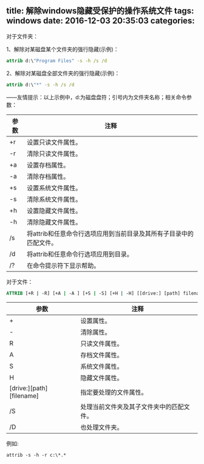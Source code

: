 title: 解除windows隐藏受保护的操作系统文件
tags: windows
date: 2016-12-03 20:35:03
categories:
---
对于文件夹：

1、解除对某磁盘某个文件夹的强行隐藏(示例)：

```cmd
attrib d:\"Program Files" -s -h /s /d
```

2、解除对某磁盘全部文件夹的强行隐藏(示例)：

```cmd
attrib d:\"*" -s -h /s /d
```

——友情提示：以上示例中，d:为磁盘盘符；引号内为文件夹名称；相关命令参数：

| 参数 | 注释                                                               |
| ---- | ------------------------------------------------------------------ |
| +r   | 设置只读文件属性。													|
| -r   | 清除只读文件属性。													|
| +a   | 设置存档属性。														|
| -a   | 清除存档属性。														|
| +s   | 设置系统文件属性。													|
| -s   | 清除系统文件属性。													|
| +h   | 设置隐藏文件属性。													|
| -h   | 清除隐藏文件属性。													|
| /s   | 将attrib和任意命令行选项应用到当前目录及其所有子目录中的匹配文件。 |
| /d   | 将attrib和任意命令行选项应用到目录。								|
| /?   | 在命令提示符下显示帮助。											|

对于文件：

```cmd
ATTRIB [+R | -R] [+A | -A ] [+S | -S] [+H | -H] [[drive:] [path] filename] [/S [ /D]]
```

| 参数                     | 注释                                    |
| ------------------------ | --------------------------------------- |
| +                        | 设置属性。                              |
| -                        | 清除属性。                              |
| R                        | 只读文件属性。                          |
| A                        | 存档文件属性。                          |
| S                        | 系统文件属性。                          |
| H                        | 隐藏文件属性。                          |
| [drive:][path][filename] | 指定要处理的文件属性。                  |
| /S                       | 处理当前文件夹及其子文件夹中的匹配文件。|
| /D                       | 也处理文件夹。                          |

例如:

```
attrib -s -h -r c:\*.*
```